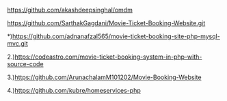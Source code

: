 https://github.com/akashdeepsinghal/omdm




https://github.com/SarthakGagdani/Movie-Ticket-Booking-Website.git

*)https://github.com/adnanafzal565/movie-ticket-booking-site-php-mysql-mvc.git





2.)https://codeastro.com/movie-ticket-booking-system-in-php-with-source-code

3.)https://github.com/ArunachalamM101202/Movie-Booking-Website

4.)https://github.com/kubre/homeservices-php